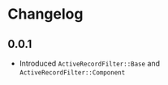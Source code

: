# Changelog

## 0.0.1

 - Introduced `ActiveRecordFilter::Base` and `ActiveRecordFilter::Component`
